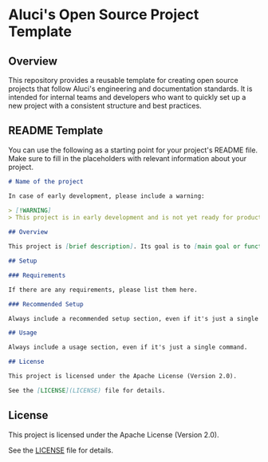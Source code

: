 # Aluci's Open Source Project Template

## Overview

This repository provides a reusable template for creating open source projects that follow Aluci's engineering and documentation standards. It is intended for internal teams and developers who want to quickly set up a new project with a consistent structure and best practices.

## README Template

You can use the following as a starting point for your project's README file. Make sure to fill in the placeholders with relevant information about your project.

```markdown
# Name of the project

In case of early development, please include a warning:

> [!WARNING]
> This project is in early development and is not yet ready for production use.

## Overview

This project is [brief description]. Its goal is to [main goal or functionality].

## Setup

### Requirements

If there are any requirements, please list them here.

### Recommended Setup

Always include a recommended setup section, even if it's just a single command.

## Usage

Always include a usage section, even if it's just a single command.

## License

This project is licensed under the Apache License (Version 2.0).

See the [LICENSE](LICENSE) file for details.
```

## License

This project is licensed under the Apache License (Version 2.0).

See the [LICENSE](LICENSE) file for details.
